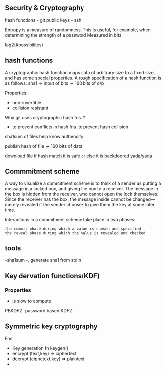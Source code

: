 ## Security & Cryptography

hash functions - git
public keys - ssh

Entropy is a measure of randomness. This is useful, for example, when determining the strength of a password
Measured in bits

log2(#possibilites)


## hash functions
A cryptographic hash function maps data of arbitrary size to a fixed size, and has some special properties. A rough specification of a hash function is as follows:
sha1 => input of bits => 160 bits of o/p

Properties:
- non-invertible
- collision resistant

 Why git uses cryptographic hash fns. ?
- to prevent conflicts in hash fns. to prevent hash collision

sha1sum of files help know authencity

publish hash of file -> 160 bits of data

download file
if hash match it is safe
or else it is backdoored yada/yada

## Commmitment scheme

A way to visualize a commitment scheme is to think of a sender as putting a message in a locked box, 
and giving the box to a receiver. The message in the box is hidden from the receiver, who cannot open the lock themselves. 
Since the receiver has the box, the message inside cannot be changed—merely revealed if the sender chooses to give them the key at some later time.

Interactions in a commitment scheme take place in two phases:

    the commit phase during which a value is chosen and specified
    the reveal phase during which the value is revealed and checked

## tools
-sha1sum -. generate sha1 from stdin

## Key dervation functions(KDF)

### Properties
- is slow to compute

PBKDF2 -password based KDF2

## Symmetric key cryptography

Fns.
- Key generation fn keygen()
- encrypt (text,key) => ciphertext
- decrypt (ciphetext,key) => plaintext 
- 
